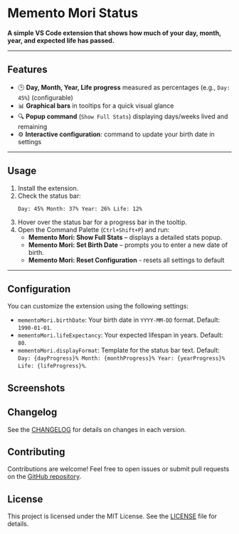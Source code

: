 # Memento Mori Status

**A simple VS Code extension that shows how much of your day, month, year, and expected life has passed.**

---

## Features

- 🕒 **Day, Month, Year, Life progress** measured as percentages (e.g., `Day: 45%`) (configurable)
- 📊 **Graphical bars** in tooltips for a quick visual glance
- 🔍 **Popup command** (`Show Full Stats`) displaying days/weeks lived and remaining
- ⚙️ **Interactive configuration**: command to update your birth date in settings

---
## Usage

1. Install the extension.
2. Check the status bar:
   ```
   Day: 45% Month: 37% Year: 26% Life: 12%
   ```
3. Hover over the status bar for a progress bar in the tooltip.
4. Open the Command Palette (`Ctrl+Shift+P`) and run:
   - **Memento Mori: Show Full Stats** – displays a detailed stats popup.
   - **Memento Mori: Set Birth Date** – prompts you to enter a new date of birth.
   - **Memento Mori: Reset Configuration** - resets all settings to default

---

## Configuration

You can customize the extension using the following settings:

- `mementoMori.birthDate`: Your birth date in `YYYY-MM-DD` format. Default: `1990-01-01`.
- `mementoMori.lifeExpectancy`: Your expected lifespan in years. Default: `80`.
- `mementoMori.displayFormat`: Template for the status bar text. Default: `Day: {dayProgress}% Month: {monthProgress}% Year: {yearProgress}% Life: {lifeProgress}%`.


## Screenshots



## Changelog

See the [CHANGELOG](CHANGELOG.md) for details on changes in each version.

## Contributing

Contributions are welcome! Feel free to open issues or submit pull requests on the [GitHub repository](https://github.com/infinotiver/memento-mori-status).

## License

This project is licensed under the MIT License. See the [LICENSE](LICENSE) file for details.
